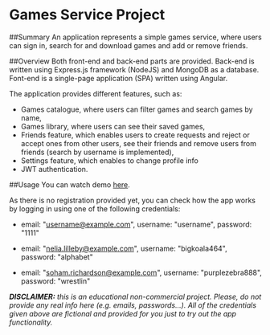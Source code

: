 # Games Service Project

##Summary
An application represents a simple games service, where users can sign in, search for and download games and add or remove friends.

##Overview
Both front-end and back-end parts are provided. Back-end is written using Express.js framework (NodeJS) and MongoDB as a database.
Font-end is a single-page application (SPA) written using Angular.
 
The application provides different features, such as: 
- Games catalogue, where users can filter games and search games by name,
- Games library, where users can see their saved games,
- Friends feature, which enables users to create requests and reject or accept ones from other users, see their friends and remove users from friends (search by username is implemented),
- Settings feature, which enables to change profile info
- JWT authentication.

##Usage
You can watch demo [here](https://game-service-app.herokuapp.com).

As there is no registration provided yet, you can check how the app works by logging in using one of the following credentials:
- email: "username@example.com",
username: "username",
password: "1111"

- email: "nelia.lilleby@example.com",
username: "bigkoala464",
password: "alphabet"

- email: "soham.richardson@example.com",
username: "purplezebra888",
password: "wrestlin"

*__DISCLAIMER:__ this is an educational non-commercial project. Please, do not provide any real info here (e.g. emails, passwords…). All of the credentials given above are fictional and provided for you just to try out the app functionality.*


